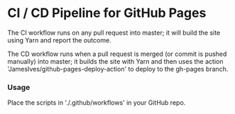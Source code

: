 # CI / CD Pipeline for GitHub Pages
The CI workflow runs on any pull request into master; it will build the site using Yarn and report the outcome.
  
The CD workflow runs when a pull request is merged (or commit is pushed manually) into master; it builds the site with Yarn and then uses the action 'JamesIves/github-pages-deploy-action' to deploy to the gh-pages branch.

### Usage
Place the scripts in './.github/workflows' in your GitHub repo.